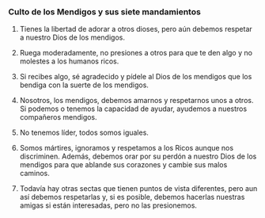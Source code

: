 ### Culto de los Mendigos y sus siete mandamientos 

 1. Tienes la libertad de adorar a otros dioses, pero aún debemos respetar a nuestro Dios de los mendigos.

 2. Ruega moderadamente, no presiones a otros para que te den algo y no molestes a los humanos ricos.

 3. Si recibes algo, sé agradecido y pídele al Dios de los mendigos que los bendiga con la suerte de los mendigos.

 4. Nosotros, los mendigos, debemos amarnos y respetarnos unos a otros.  Si podemos o tenemos la capacidad de ayudar, ayudemos a nuestros compañeros mendigos.

 5. No tenemos líder, todos somos iguales.

 6. Somos mártires, ignoramos y respetamos a los Ricos aunque nos discriminen.  Además, debemos orar por su perdón a nuestro Dios de los mendigos para que ablande sus corazones y cambie sus malos caminos.

 7. Todavía hay otras sectas que tienen puntos de vista diferentes, pero aun así debemos respetarlas y, si es posible, debemos hacerlas nuestras amigas si están interesadas, pero no las presionemos.
